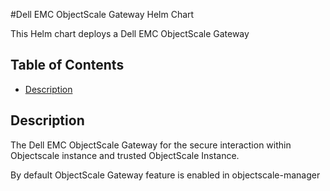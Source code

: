 #Dell EMC ObjectScale Gateway Helm Chart

This Helm chart deploys a Dell EMC ObjectScale Gateway

## Table of Contents

* [Description](#description)

## Description

The Dell EMC ObjectScale Gateway for the secure interaction within Objectscale instance and trusted ObjectScale Instance.

By default ObjectScale Gateway feature is enabled in objectscale-manager
